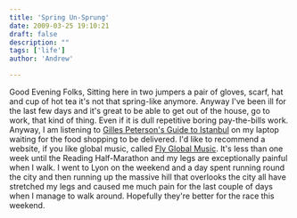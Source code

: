 ```yaml
---
title: 'Spring Un-Sprung'
date: 2009-03-25 19:10:21
draft: false
description: ""
tags: ['life']
author: 'Andrew'

---
```


Good Evening Folks, Sitting here in two jumpers a pair of gloves, scarf, hat and cup of hot tea it's not that spring-like anymore. Anyway I've been ill for the last few days and it's great to be able to get out of the house, go to work, that kind of thing. Even if it is dull repetitive boring pay-the-bills work. Anyway, I am listening to [Gilles Peterson's Guide to Istanbul](http://www.bbc.co.uk/iplayer/episode/b00j8gjy/International_Radio_1_Istanbul_Turkey/ "Gilles' Guide to Istanbul") on my laptop waiting for the food shopping to be delivered. I'd like to recommend a website, if you like global music, called [Fly Global Music](http://www.flyglobalmusic.com/fly/index.html "fly global music"). It's less than one week until the Reading Half-Marathon and my legs are exceptionally painful when I walk. I went to Lyon on the weekend and a day spent running round the city and then running up the massive hill that overlooks the city all have stretched my legs and caused me much pain for the last couple of days when I manage to walk around. Hopefully they're better for the race this weekend.
